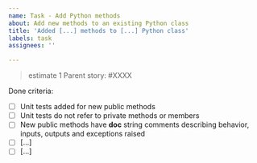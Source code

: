 ```yaml
---
name: Task - Add Python methods
about: Add new methods to an existing Python class
title: 'Added [...] methods to [...] Python class'
labels: task
assignees: ''

---
```

> estimate 1
Parent story: #XXXX

Done criteria:

- [ ] Unit tests added for new public methods
- [ ] Unit tests do not refer to private methods or members
- [ ] New public methods have __doc__ string comments describing
      behavior, inputs, outputs and exceptions raised
- [ ] [...]
- [ ] [...]

